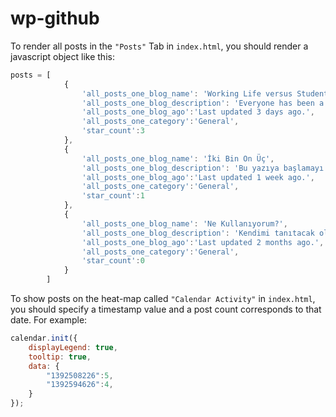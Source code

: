 wp-github
==============

To render all posts in the `"Posts"` Tab in `index.html`, you should render a javascript object like this:
```js
posts = [
			{
				'all_posts_one_blog_name': 'Working Life versus Studentship',
				'all_posts_one_blog_description': 'Everyone has been a student in their life. Probably most of us...',
				'all_posts_one_blog_ago':'Last updated 3 days ago.',
				'all_posts_one_category':'General',
				'star_count':3
			},
			{
				'all_posts_one_blog_name': 'İki Bin On Üç',
				'all_posts_one_blog_description': 'Bu yazıya başlamayı Mayıs 2013\'te düşünmüştüm ilk defa fakat...',
				'all_posts_one_blog_ago':'Last updated 1 week ago.',
				'all_posts_one_category':'General',
				'star_count':1
			},
			{
				'all_posts_one_blog_name': 'Ne Kullanıyorum?',
				'all_posts_one_blog_description': 'Kendimi tanıtacak olursam,Ben Said Özcan. Ubit..',
				'all_posts_one_blog_ago':'Last updated 2 months ago.',
				'all_posts_one_category':'General',
				'star_count':0
			}
		]
```
To show posts on the heat-map called `"Calendar Activity"` in `index.html`, you should specify a timestamp value and a post count corresponds to that date. For example:
```js
calendar.init({
	displayLegend: true,
	tooltip: true,
	data: {
		"1392508226":5,
		"1392594626":4,
	}
});
 ```

